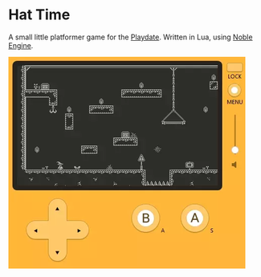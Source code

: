 # Hat Time

A small little platformer game for the [Playdate](https://play.date/). Written in Lua, using [Noble Engine](https://github.com/NobleRobot/NobleEngine).

![Video of Hat Time gameplay](./assets/hat-time.webp)
